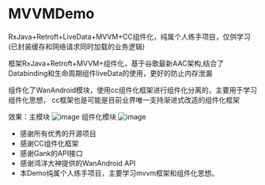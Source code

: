 # MVVMDemo
RxJava+Retroft+LiveData+MVVM+CC组件化，纯属个人练手项目，仅供学习(已封装缓存和网络请求同时加载的业务逻辑)

框架RxJava+Retroft+MVVM+组件化，基于谷歌最新AAC架构,结合了Databinding和生命周期组件liveData的使用，更好的防止内存泄漏

组件化了WanAndroid模块，使用cc组件化框架进行组件化分离的，主要用于学习组件化思想，
cc框架也是可能是目前业界唯一支持渐进式改造的组件化框架

效果：主模块
![image](https://github.com/xu649526275/MVVMDemo/gif/mygif1.gif)
组件化模块
![image](https://github.com/xu649526275/MVVMDemo/gif/mygif2.gif)



  - 感谢所有优秀的开源项目
  - 感谢CC组件化框架
  - 感谢Gank的API接口
  - 感谢鸿洋大神提供的WanAndroid API
  - 本Demo纯属个人练手项目，主要学习mvvm框架和组件化思想。
